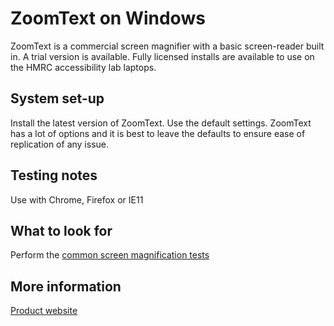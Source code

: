 # ZoomText on Windows
ZoomText is a commercial screen magnifier with a basic screen-reader built in.
A trial version is available.
Fully licensed installs are available to use on the HMRC accessibility lab laptops.

## System set-up
Install the latest version of ZoomText.
Use the default settings. ZoomText has a lot of options and it is best to leave the defaults to ensure ease of replication of any issue.

## Testing notes
Use with Chrome, Firefox or IE11

## What to look for
Perform the [common screen magnification tests](common/screen-magnification.md)

## More information
[Product website](https://www.freedomscientific.com/products/software/zoomtext/)